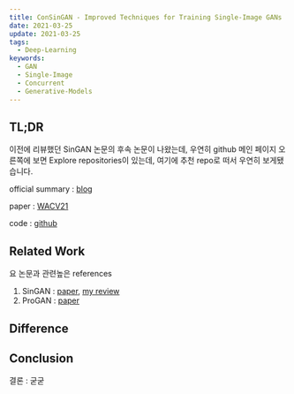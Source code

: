 ```yaml
---
title: ConSinGAN - Improved Techniques for Training Single-Image GANs
date: 2021-03-25
update: 2021-03-25
tags:
  - Deep-Learning
keywords:
  - GAN
  - Single-Image
  - Concurrent
  - Generative-Models
---
```


## TL;DR

이전에 리뷰했던 SinGAN 논문의 후속 논문이 나왔는데, 우연히 github 메인 페이지 오른쪽에 보면 Explore repositories이 있는데, 여기에 추천 repo로 떠서 우연히 보게됐습니다.



official summary : [blog](https://www.tobiashinz.com/2020/03/24/improved-techniques-for-training-single-image-gans.html)

paper : [WACV21](https://openaccess.thecvf.com/content/WACV2021/papers/Hinz_Improved_Techniques_for_Training_Single-Image_GANs_WACV_2021_paper.pdf)

code : [github](https://github.com/tohinz/ConSinGAN)

## Related Work

요 논문과 관련높은 references

1. SinGAN : [paper](https://arxiv.org/pdf/1905.01164.pdf), [my review](https://kozistr.tech/SinGAN/)
2. ProGAN : [paper](https://arxiv.org/pdf/1710.10196.pdf)

## Difference



## Conclusion


결론 : 굳굳
